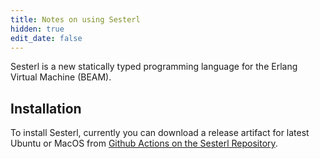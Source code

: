 ```yaml
---
title: Notes on using Sesterl
hidden: true
edit_date: false
---
```

Sesterl is a new statically typed programming language for the Erlang Virtual Machine (BEAM).

## Installation

To install Sesterl, currently you can download a release artifact for latest Ubuntu or MacOS from [Github Actions on the Sesterl Repository](https://github.com/gfngfn/Sesterl/actions?query=branch%3Amaster).
